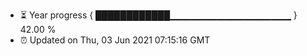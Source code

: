 - ⏳ Year progress { ████████████▁▁▁▁▁▁▁▁▁▁▁▁▁▁▁▁▁▁ } 42.00 %
- ⏰ Updated on Thu, 03 Jun 2021 07:15:16 GMT

